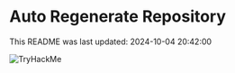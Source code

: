 # Auto Regenerate Repository

This README was last updated: 2024-10-04 20:42:00

 ![TryHackMe](https://tryhackme.com/badge/533634)